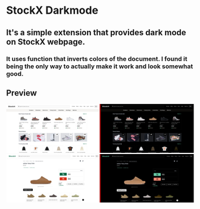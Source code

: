 # StockX Darkmode
## It's a simple extension that provides dark mode on StockX webpage.

### It uses function that inverts colors of the document. I found it being the only way to actually make it work and look somewhat good.

## Preview
![Preview 1](https://github.com/zoneel/StockX-Darkmode/blob/main/preview/1.png)
![Preview 2](https://github.com/zoneel/StockX-Darkmode/blob/main/preview/2.png)
